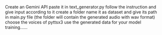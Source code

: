 Create an Gemini API
paste it in text_generator.py
follow the instruction and give input according to it
create a folder name it as dataset and give its path in main.py file
(the folder will contain the generated audio with wav format)
choose the voices of pyttsx3
use the generated data for your model training......
